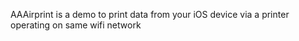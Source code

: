 AAAirprint is a demo to print data from your iOS device via a printer operating on same wifi network
